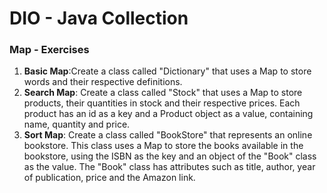 # DIO - Java Collection

### Map - Exercises

1. **Basic Map**:Create a class called "Dictionary" that uses a Map to store words and their respective definitions.
2. **Search Map**: Create a class called "Stock" that uses a Map to store products, their quantities in stock and their respective prices. Each product has an id as a key and a Product object as a value, containing name, quantity and price.
3. **Sort Map**: Create a class called "BookStore" that represents an online bookstore. This class uses a Map to store the books available in the bookstore, using the ISBN as the key and an object of the "Book" class as the value. The "Book" class has attributes such as title, author, year of publication, price and the Amazon link.